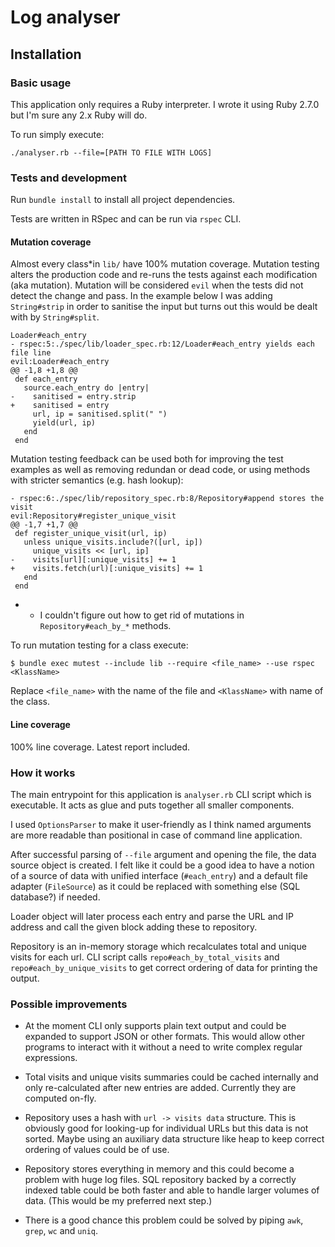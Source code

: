 # Log analyser

## Installation

### Basic usage

This application only requires a Ruby interpreter. I wrote it using
Ruby 2.7.0 but I'm sure any 2.x Ruby will do.

To run simply execute:

`./analyser.rb --file=[PATH TO FILE WITH LOGS]`

### Tests and development

Run `bundle install` to install all project dependencies.

Tests are written in RSpec and can be run via `rspec` CLI.


#### Mutation coverage

Almost every class*in `lib/` have 100% mutation coverage. Mutation testing alters the production
code and re-runs the tests against each modification (aka mutation). Mutation will be considered
`evil` when the tests did not detect the change and pass. In the example below I was adding `String#strip`
in order to sanitise the input but turns out this would be dealt with by `String#split`.
```shell
Loader#each_entry
- rspec:5:./spec/lib/loader_spec.rb:12/Loader#each_entry yields each file line
evil:Loader#each_entry
@@ -1,8 +1,8 @@
 def each_entry
   source.each_entry do |entry|
-    sanitised = entry.strip
+    sanitised = entry
     url, ip = sanitised.split(" ")
     yield(url, ip)
   end
 end
 ```
Mutation testing feedback can be used both for improving the test examples as well as removing redundan or dead code,
or using methods with stricter semantics (e.g. hash lookup):

```shell
- rspec:6:./spec/lib/repository_spec.rb:8/Repository#append stores the visit
evil:Repository#register_unique_visit
@@ -1,7 +1,7 @@
 def register_unique_visit(url, ip)
   unless unique_visits.include?([url, ip])
     unique_visits << [url, ip]
-    visits[url][:unique_visits] += 1
+    visits.fetch(url)[:unique_visits] += 1
   end
 end
```

* - I couldn't figure out how to get rid of mutations in `Repository#each_by_*` methods.

To run mutation testing for a class execute:

```shell
$ bundle exec mutest --include lib --require <file_name> --use rspec <KlassName>
```

Replace `<file_name>` with the name of the file and `<KlassName>` with name of the class.

#### Line coverage

100% line coverage. Latest report included.

### How it works

The main entrypoint for this application is `analyser.rb` CLI script which is executable. It acts as
glue and puts together all smaller components.

I used `OptionsParser` to make it user-friendly as I think named arguments are more readable than positional
in case of command line application.

After successful parsing of `--file` argument and opening the file, the data source object is created. I felt like
it could be a good idea to have a notion of a source of data with unified interface (`#each_entry`) and a default file
adapter (`FileSource`) as it could be replaced with something else (SQL database?) if needed.

Loader object will later process each entry and parse the URL and IP address and call the given block adding these to repository.

Repository is an in-memory storage which recalculates total and unique visits for each url. CLI script calls
`repo#each_by_total_visits` and `repo#each_by_unique_visits` to get correct ordering of data for printing the output.

### Possible improvements

* At the moment CLI only supports plain text output and could be expanded to support
JSON or other formats. This would allow other programs to interact with it without
a need to write complex regular expressions.

* Total visits and unique visits summaries could be cached internally
and only re-calculated after new entries are added. Currently they are computed on-fly.

* Repository uses a hash with `url -> visits data` structure. This is obviously good for
looking-up for individual URLs but this data is not sorted. Maybe using an auxiliary data
structure like heap to keep correct ordering of values could be of use.

* Repository stores everything in memory and this could become a problem with huge log files.
SQL repository backed by a correctly indexed table could be both faster and able to
handle larger volumes of data. (This would be my preferred next step.)

* There is a good chance this problem could be solved by piping `awk`, `grep`, `wc` and `uniq`.
